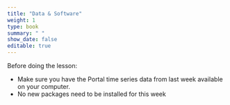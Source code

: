 ```yaml
---
title: "Data & Software"
weight: 1
type: book
summary: " "
show_date: false
editable: true
---
```


Before doing the lesson:
* Make sure you have the Portal time series data from last week available on your computer.
* No new packages need to be installed for this week
